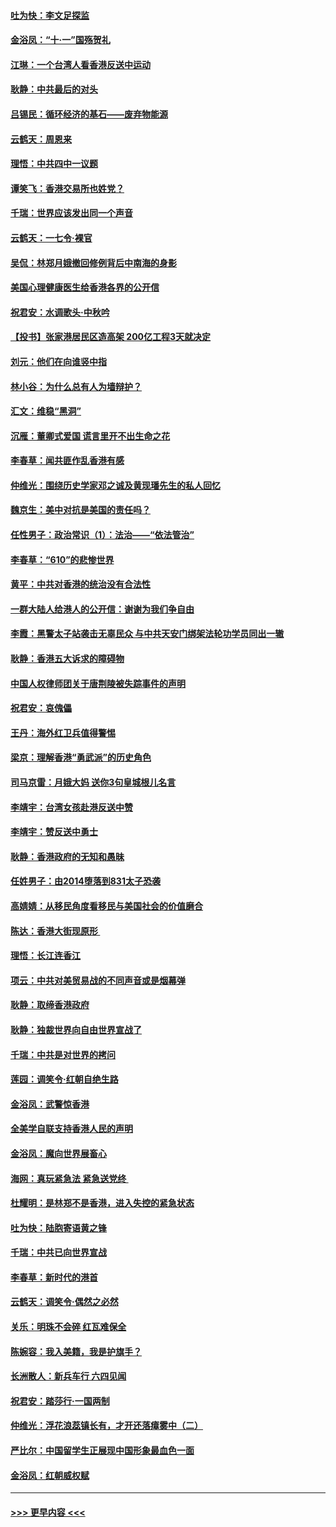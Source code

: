 #### [吐为快：李文足探监](../pages/nsc993/n11509622.md?t=09091422) 
#### [金浴凤：“十‧一”国殇贺礼](../pages/nsc993/n11509593.md?t=09091422) 
#### [江琳：一个台湾人看香港反送中运动](../pages/nsc993/n11509211.md?t=09091422) 
#### [耿静：中共最后的对头](../pages/nsc993/n11508308.md?t=09091422) 
#### [吕锡民：循环经济的基石——废弃物能源](../pages/nsc993/n11508212.md?t=09091422) 
#### [云鹤天：周恩来](../pages/nsc993/n11508055.md?t=09091422) 
#### [理悟：中共四中一议题](../pages/nsc993/n11507782.md?t=09091422) 
#### [谭笑飞：香港交易所也姓党？](../pages/nsc993/n11507753.md?t=09091422) 
#### [千瑞：世界应该发出同一个声音](../pages/nsc993/n11507290.md?t=09091422) 
#### [云鹤天：一七令‧裸官](../pages/nsc993/n11507177.md?t=09091422) 
#### [吴侃：林郑月娥撤回修例背后中南海的身影](../pages/nsc993/n11506876.md?t=09091422) 
#### [美国心理健康医生给香港各界的公开信](../pages/nsc993/n11506809.md?t=09091422) 
#### [祝君安：水调歌头‧中秋吟](../pages/nsc993/n11506758.md?t=09091422) 
#### [【投书】张家港居民区造高架 200亿工程3天就决定](../pages/nsc993/n11506682.md?t=09091422) 
#### [刘元：他们在向谁竖中指](../pages/nsc993/n11505384.md?t=09091422) 
#### [林小谷：为什么总有人为墙辩护？](../pages/nsc993/n11505226.md?t=09091422) 
#### [汇文：维稳“黑洞”](../pages/nsc993/n11504347.md?t=09091422) 
#### [沉雁：董卿式爱国 谎言里开不出生命之花](../pages/nsc993/n11503215.md?t=09091422) 
#### [李春草：闻共匪作乱香港有感](../pages/nsc993/n11503072.md?t=09091422) 
#### [仲维光：围绕历史学家邓之诚及黄现璠先生的私人回忆](../pages/nsc993/n11501330.md?t=09091422) 
#### [魏京生：美中对抗是美国的责任吗？](../pages/nsc993/n11500723.md?t=09091422) 
#### [任性男子：政治常识（1）：法治——“依法管治”](../pages/nsc993/n11500791.md?t=09091422) 
#### [李春草：“610”的悲惨世界](../pages/nsc993/n11501141.md?t=09091422) 
#### [黄平：中共对香港的统治没有合法性](../pages/nsc993/n11499473.md?t=09091422) 
#### [一群大陆人给港人的公开信：谢谢为我们争自由](../pages/nsc993/n11500402.md?t=09091422) 
#### [李霞：黑警太子站袭击无辜民众 与中共天安门绑架法轮功学员同出一辙](../pages/nsc993/n11499805.md?t=09091422) 
#### [耿静：香港五大诉求的障碍物](../pages/nsc993/n11497578.md?t=09091422) 
#### [中国人权律师团关于唐荆陵被失踪事件的声明](../pages/nsc993/n11500014.md?t=09091422) 
#### [祝君安：哀傀儡](../pages/nsc993/n11499776.md?t=09091422) 
#### [王丹：海外红卫兵值得警惕](../pages/nsc993/n11498138.md?t=09091422) 
#### [梁京：理解香港“勇武派”的历史角色](../pages/nsc993/n11498006.md?t=09091422) 
#### [司马京雷：月娥大妈  送你3句皇城根儿名言](../pages/nsc993/n11497885.md?t=09091422) 
#### [李靖宇：台湾女孩赴港反送中赞](../pages/nsc993/n11497721.md?t=09091422) 
#### [李靖宇：赞反送中勇士](../pages/nsc993/n11497452.md?t=09091422) 
#### [耿静：香港政府的无知和愚昧](../pages/nsc993/n11494238.md?t=09091422) 
#### [任姓男子：由2014堕落到831太子恐袭](../pages/nsc993/n11496683.md?t=09091422) 
#### [高婧婧：从移民角度看移民与美国社会的价值磨合](../pages/nsc993/n11495757.md?t=09091422) 
#### [陈达：香港大街现原形 ](../pages/nsc993/n11495441.md?t=09091422) 
#### [理悟：长江连香江](../pages/nsc993/n11495377.md?t=09091422) 
#### [项云：中共对美贸易战的不同声音或是烟幕弹](../pages/nsc993/n11494929.md?t=09091422) 
#### [耿静：取缔香港政府](../pages/nsc993/n11494218.md?t=09091422) 
#### [耿静：独裁世界向自由世界宣战了](../pages/nsc993/n11494190.md?t=09091422) 
#### [千瑞：中共是对世界的拷问](../pages/nsc993/n11493021.md?t=09091422) 
#### [莲园：调笑令‧红朝自绝生路](../pages/nsc993/n11493011.md?t=09091422) 
#### [金浴凤：武警惊香港](../pages/nsc993/n11492994.md?t=09091422) 
#### [全美学自联支持香港人民的声明](../pages/nsc993/n11492630.md?t=09091422) 
#### [金浴凤：魔向世界展畜心](../pages/nsc993/n11492599.md?t=09091422) 
#### [海网：真玩紧急法 紧急送党终 ](../pages/nsc993/n11492535.md?t=09091422) 
#### [杜耀明：是林郑不是香港，进入失控的紧急状态](../pages/nsc993/n11491420.md?t=09091422) 
#### [吐为快：陆胞寄语黄之锋](../pages/nsc993/n11491117.md?t=09091422) 
#### [千瑞：中共已向世界宣战](../pages/nsc993/n11490123.md?t=09091422) 
#### [李春草：新时代的港首](../pages/nsc993/n11489864.md?t=09091422) 
#### [云鹤天：调笑令·偶然之必然](../pages/nsc993/n11489701.md?t=09091422) 
#### [关乐：明珠不会碎 红瓦难保全](../pages/nsc993/n11489647.md?t=09091422) 
#### [陈婉容：我入美籍，我是护旗手？](../pages/nsc993/n11487908.md?t=09091422) 
#### [长洲散人：新兵车行 六四见闻](../pages/nsc993/n11487729.md?t=09091422) 
#### [祝君安：踏莎行‧一国两制](../pages/nsc993/n11487699.md?t=09091422) 
#### [仲维光：浮花浪蕊镇长有，才开还落瘴雾中（二）](../pages/nsc993/n11483286.md?t=09091422) 
#### [严比尔：中国留学生正展现中国形象最血色一面](../pages/nsc993/n11485145.md?t=09091422) 
#### [金浴凤：红朝威权赋](../pages/nsc993/n11485191.md?t=09091422) 

----
#### [ >>> 更早内容 <<< ](../indexes/nsc993-earlier.md)
